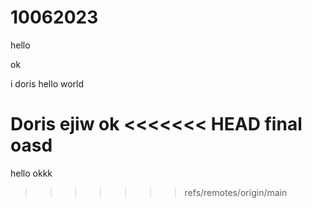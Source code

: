# 10062023
hello

ok

i doris
hello world

Doris
ejiw
ok
<<<<<<< HEAD
final
oasd
=======
hello
okkk
>>>>>>> refs/remotes/origin/main

